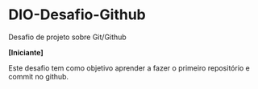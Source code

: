 # DIO-Desafio-Github
Desafio de projeto sobre Git/Github

**[Iniciante]**

Este desafio tem como objetivo aprender a fazer o primeiro repositório e commit no github.

